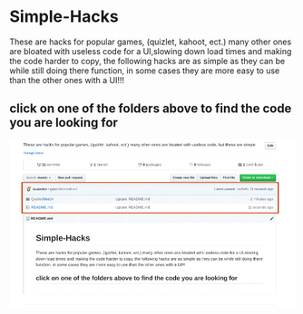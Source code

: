 # Simple-Hacks
These are hacks for popular games, (quizlet, kahoot, ect.) many other ones are bloated with useless code for a UI,slowing down load times and making the code harder to copy, the following hacks are as simple as they can be while still doing there function, in some cases they are more easy to use than the other ones with a UI!!!
## click on one of the folders above to find the code you are looking for
![image](ect/images/imageedit_3_9763253822.gif)
